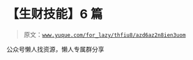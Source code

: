 # 【生财技能】6 篇

> 原文：[`www.yuque.com/for_lazy/thfiu8/azd6az2n8ien3uom`](https://www.yuque.com/for_lazy/thfiu8/azd6az2n8ien3uom)



公众号懒人找资源，懒人专属群分享